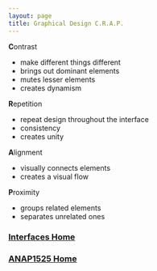 ```yaml
---
layout: page
title: Graphical Design C.R.A.P.
---
```


**C**ontrast
* make different things different
* brings out dominant elements
* mutes lesser elements
* creates dynamism

**R**epetition
* repeat design throughout the interface
* consistency
* creates unity 

**A**lignment
* visually connects elements
* creates a visual flow

**P**roximity
* groups related elements
* separates unrelated ones


### [Interfaces Home](interfaces.md)
### [ANAP1525 Home](../)